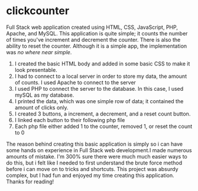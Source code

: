 # clickcounter
Full Stack web application created using HTML, CSS, JavaScript, PHP, Apache, and MySQL. This application is quite simple; it counts the number of times you've increment and decrement the counter. There is also the ability to reset the counter. Although it is a simple app, the implementation was *no where near simple*. 

1. I created the basic HTML body and added in some basic CSS to make it look presentable.
2. I had to connect to a local server in order to store my data, the amount of counts. I used Apache to connect to the server
3. I used PHP to connect the server to the database. In this case, I used mySQL as my database.
4. I printed the data, which was one simple row of data; it contained the amount of clicks only.
5. I created 3 buttons, a increment, a decrement, and a reset count button.
6. I linked each button to their following php file
7. Each php file either added 1 to the counter, removed 1, or reset the count to 0


The reason behind creating this basic application is simply so i can have some hands on experience in Full Stack web development.I made numerous amounts of mistake. I'm 300% sure there were much much easier ways to do this, but i felt like I needed to first understand the brute force method before i can move on to tricks and shortcuts.  This project was absurdy complex, but I had fun and enjoyed my time creating this application. Thanks for reading!
